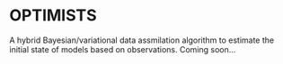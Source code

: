 # OPTIMISTS
A hybrid Bayesian/variational data assmilation algorithm to estimate the initial state of models based on observations.
Coming soon...
